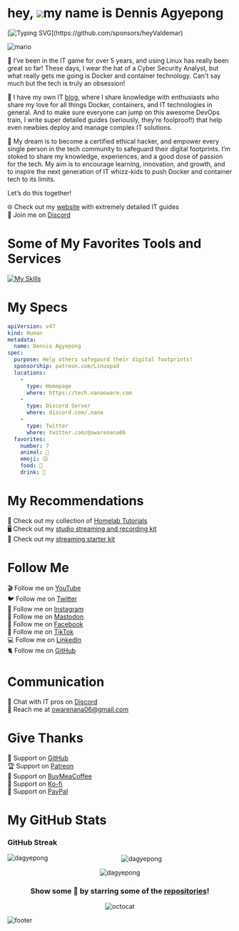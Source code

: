 hey, ![](https://user-images.githubusercontent.com/18350557/176309783-0785949b-9127-417c-8b55-ab5a4333674e.gif)my name is Dennis Agyepong
=========================================================================================================================================

[![Typing SVG](https://readme-typing-svg.demolab.com?font=Fira+Code&duration=5000&pause=1000&color=9046FF&width=435&lines=But+my+friends+call+me+Nana.)](https://github.com/sponsors/heyValdemar)

![mario](https://user-images.githubusercontent.com/10498744/210012254-234538ff-d198-48aa-8964-37e6fd45d227.gif)

🧩 I’ve been in the IT game for over 5 years, and using Linux has really been great so far! These days, I wear the hat of a Cyber Security Analyst, but what really gets me going is Docker and container technology. Can't say much but the tech is truly an obsession!

🧩 I have my own IT [blog](https://tech.nanaoware.online/), where I share knowledge with enthusiasts who share my love for all things Docker, containers, and IT technologies in general. And to make sure everyone can jump on this awesome DevOps train, I write super detailed guides (seriously, they’re foolproof!) that help even newbies deploy and manage complex IT solutions.

🧩 My dream is to become a certified ethical hacker, and empower every single person in the tech community to safeguard their digital footprints.
 I’m stoked to share my knowledge, experiences, and a good dose of passion for the tech. My aim is to encourage learning, innovation, and growth, and to inspire the next generation of IT whizz-kids to push Docker and container tech to its limits.

Let’s do this together!

🌐 Check out my [website](https://tech.nanaoware.online) with extremely detailed IT guides\
💬 Join me on [Discord](https://discord.com/.nana12)

# Some of My Favorites Tools and Services

[![My Skills](https://skillicons.dev/icons?i=linux,raspberrypi,md,bash,powershell,ansible,py,go,nodejs,aws,azure,gcp,netlify,docker,kubernetes,openshift,openstack,dynamodb,mongodb,redis,postgres,mysql,github,gitlab,grafana,prometheus,jenkins,maven,nginx,prisma,figma,html,css,wordpress,gatsby,ps,pr,ae,unity,unreal,androidstudio,vim,neovim,atom,vscode)](https://github.com/dagyepong)

# My Specs

```yaml
apiVersion: v47
kind: Human
metadata:
  name: Dennis Agyepong
spec:
  purpose: Help others safegaurd their digital footprints!
  sponsorship: patreon.com/Linuxpad
  locations:
    - 
      type: Homepage
      where: https://tech.nanaoware.com
    - 
      type: Discord Server
      where: discord.com/.nana
    -
      type: Twitter
      where: twitter.com/@owarenana06
  favorites:
    number: 7
    animal: 🪼
    emoji: 😉
    food: 🍏
    drink: 🍹
```

# My Recommendations

📕 Check out my collection of [Homelab Tutorials](https://tech.nanaoware.online)\
🖥️ Check out my [studio streaming and recording kit](https://kit.co/heyValdemar/my-studio-streaming-and-recording-kit)\
📡 Check out my [streaming starter kit](https://kit.co/heyValdemar/streaming-starter-kit)

# Follow Me

🎬 Follow me on [YouTube](https://www.youtube.com/channel/UCf85kQ0u1sYTTTyKVpxrlyQ?sub_confirmation=1)\
🐦 Follow me on [Twitter](https://twitter.com/@owarenana06)\
🎨 Follow me on [Instagram](https://www.instagram.com/@oware84)\
🐘 Follow me on [Mastodon](https://mastodon.social/@heyvaldemar)\
🎸 Follow me on [Facebook](https://www.facebook.com/nanaoware)\
🎥 Follow me on [TikTok](https://www.tiktok.com/@nanaoware)\
💻 Follow me on [LinkedIn](https://www.linkedin.com/nanaoware)\
🐈 Follow me on [GitHub](https://github.com/dagyepong)

# Communication

👾 Chat with IT pros on [Discord](https://discord.gg/.nana)\
📧 Reach me at owarenana06@gmail.com

# Give Thanks

💎 Support on [GitHub](https://github.com/dagyepong)\
🏆 Support on [Patreon](https://www.patreon.com/Linuxpad)\
🥤 Support on [BuyMeaCoffee](https://www.buymeacoffee.com/Linuxpad)\
🍪 Support on [Ko-fi](https://ko-fi.com/Linuxpad)\
💖 Support on [PayPal](https://www.paypal.com/paypalme/Linuxpad)

# My GitHub Stats

### GitHub Streak
<div align="center">

<p><img align="left" src="https://github-readme-stats.vercel.app/api/top-langs?username=dagyepong&show_icons=true&locale=en&layout=compact" alt="dagyepong" /></p>

<p>&nbsp;<img align="center" src="https://github-readme-stats.vercel.app/api?username=dagyepong&show_icons=true&locale=en" alt="dagyepong" /></p>

<p><img align="center" src="https://github-readme-streak-stats.herokuapp.com/?user=dagyepong&" alt="dagyepong" /></p>

</div>

<div align="center">

### Show some 💜 by starring some of the [repositories](https://github.com/dagyepong)!

![octocat](https://user-images.githubusercontent.com/10498744/210113490-e2fad07f-4488-4da8-a656-b9abbdd8cb26.gif)

</div>

![footer](https://user-images.githubusercontent.com/10498744/210157572-1fca0242-8af2-46a6-bfa3-666ffd40ebde.svg)
